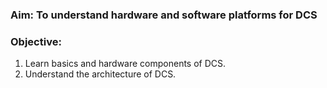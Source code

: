 ### **Aim:** To understand hardware and software platforms for DCS
 
### **Objective:**
 
1. Learn basics and hardware components of DCS.
2. Understand the architecture of DCS.